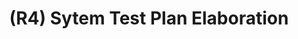 ---
layout: page
title: (R4) Sytem Test Plan Elaboration
nav_order: 4
parent: Requirements
grand_parent: Software Development and Maintenance
permalink: /phases/operations/software_development_and_maintenance/requirements/r4/
---